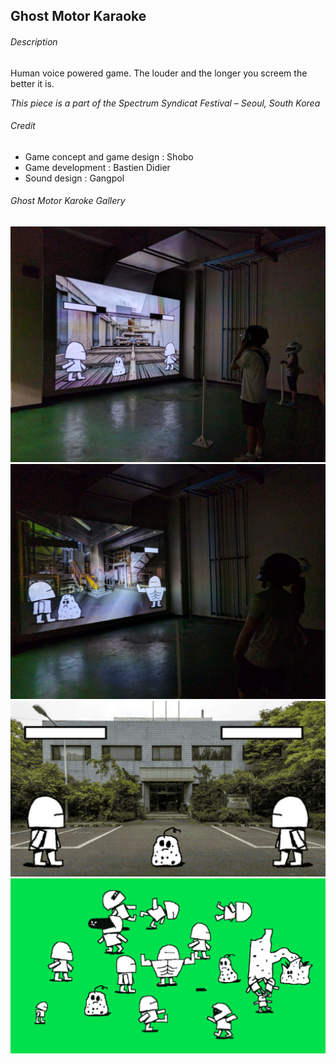 ## Ghost Motor Karaoke

###### Description

Human voice powered game. The louder and the longer you screem the better it is.

*This piece is a part of the Spectrum Syndicat Festival – Seoul, South Korea*

###### Credit

- Game concept and game design : Shobo
- Game development : Bastien Didier
- Sound design : Gangpol

###### Ghost Motor Karoke Gallery

![GMK Installation Bucheon](ReadMe_assets/gmk_bucheon2.jpg)
![GMK Installation Bucheon](ReadMe_assets/gmk_bucheon1.jpg)
![GMK Anim](ReadMe_assets/gmk.gif)
![GMK Anim](ReadMe_assets/gmk_anim.gif)